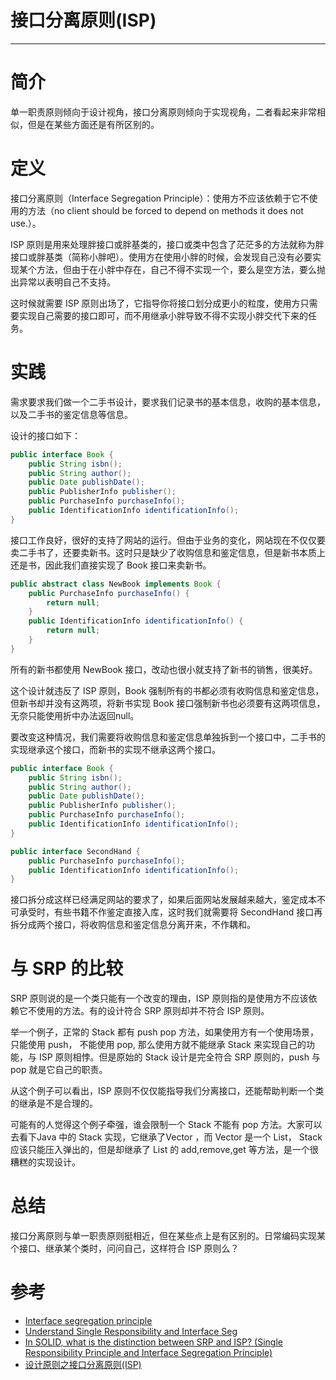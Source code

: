 #   接口分离原则(ISP)

---

#   简介

单一职责原则倾向于设计视角，接口分离原则倾向于实现视角，二者看起来非常相似，但是在某些方面还是有所区别的。

#   定义

接口分离原则（Interface Segregation Principle）：使用方不应该依赖于它不使用的方法（no client should be forced to depend on methods it does not use.）。

ISP 原则是用来处理胖接口或胖基类的，接口或类中包含了茫茫多的方法就称为胖接口或胖基类（简称小胖吧）。使用方在使用小胖的时候，会发现自己没有必要实现某个方法，但由于在小胖中存在，自己不得不实现一个，要么是空方法，要么抛出异常以表明自己不支持。

这时候就需要 ISP 原则出场了，它指导你将接口划分成更小的粒度，使用方只需要实现自己需要的接口即可，而不用继承小胖导致不得不实现小胖交代下来的任务。

#   实践
需求要求我们做一个二手书设计，要求我们记录书的基本信息，收购的基本信息，以及二手书的鉴定信息等信息。

设计的接口如下：

```java
public interface Book {
    public String isbn();
    public String author();
    public Date publishDate();
    public PublisherInfo publisher();
    public PurchaseInfo purchaseInfo();
    public IdentificationInfo identificationInfo();
}
```

接口工作良好，很好的支持了网站的运行。但由于业务的变化，网站现在不仅仅要卖二手书了，还要卖新书。这时只是缺少了收购信息和鉴定信息，但是新书本质上还是书，因此我们直接实现了 Book 接口来卖新书。

```java
public abstract class NewBook implements Book {
    public PurchaseInfo purchaseInfo() {
        return null;
    }
    public IdentificationInfo identificationInfo() {
        return null;
    }
}
```

所有的新书都使用 NewBook 接口，改动也很小就支持了新书的销售，很美好。

这个设计就违反了 ISP 原则，Book 强制所有的书都必须有收购信息和鉴定信息，但新书却并没有这两项，将新书实现 Book 接口强制新书也必须要有这两项信息，无奈只能使用折中办法返回null。

要改变这种情况，我们需要将收购信息和鉴定信息单独拆到一个接口中，二手书的实现继承这个接口，而新书的实现不继承这两个接口。

```java
public interface Book {
    public String isbn();
    public String author();
    public Date publishDate();
    public PublisherInfo publisher();
    public PurchaseInfo purchaseInfo();
    public IdentificationInfo identificationInfo();
}
```

```java
public interface SecondHand {
    public PurchaseInfo purchaseInfo();
    public IdentificationInfo identificationInfo();
}
```

接口拆分成这样已经满足网站的要求了，如果后面网站发展越来越大，鉴定成本不可承受时，有些书籍不作鉴定直接入库，这时我们就需要将 SecondHand 接口再拆分成两个接口，将收购信息和鉴定信息分离开来，不作耦和。

#   与 SRP 的比较

SRP 原则说的是一个类只能有一个改变的理由，ISP 原则指的是使用方不应该依赖它不使用的方法。有的设计符合 SRP 原则却并不符合 ISP 原则。

举一个例子，正常的 Stack 都有 push pop 方法，如果使用方有一个使用场景，只能使用 push， 不能使用 pop, 那么使用方就不能继承 Stack 来实现自己的功能，与 ISP 原则相悖。但是原始的 Stack 设计是完全符合 SRP 原则的，push 与 pop 就是它自己的职责。

从这个例子可以看出，ISP 原则不仅仅能指导我们分离接口，还能帮助判断一个类的继承是不是合理的。

可能有的人觉得这个例子牵强，谁会限制一个 Stack 不能有 pop 方法。大家可以去看下Java 中的 Stack 实现，它继承了Vector ，而 Vector 是一个 List， Stack 应该只能压入弹出的，但是却继承了 List 的 add,remove,get 等方法，是一个很糟糕的实现设计。

#   总结

接口分离原则与单一职责原则挺相近，但在某些点上是有区别的。日常编码实现某个接口、继承某个类时，问问自己，这样符合 ISP 原则么？

#   参考
+   [Interface segregation principle](https://www.oschina.net/action/GoToLink?url=https%3A%2F%2Fen.wikipedia.org%2Fwiki%2FInterface_segregation_principle)
+   [Understand Single Responsibility and Interface Seg](https://www.oschina.net/action/GoToLink?url=https%3A%2F%2Fwww.codeproject.com%2FArticles%2F587404%2FUnderstand-Single-Responsibility-and-Interface-Seg)
+   [In SOLID, what is the distinction between SRP and ISP? (Single Responsibility Principle and Interface Segregation Principle)](https://www.oschina.net/action/GoToLink?url=https%3A%2F%2Fstackoverflow.com%2Fquestions%2F14388358%2Fin-solid-what-is-the-distinction-between-srp-and-isp-single-responsibility-pr)
+   [设计原则之接口分离原则(ISP)](https://my.oschina.net/liufq/blog/3067361)
